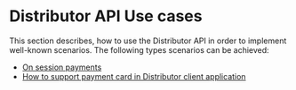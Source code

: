 # Distributor API Use cases

This section describes, how to use the Distributor API in order to implement well-known scenarios.
The following types scenarios can be achieved:

* [On session payments](./on-session-payments.md)
* [How to support payment card in Distributor client application](./how-to-support-payment-cards-in-distributor-client-application.md)
